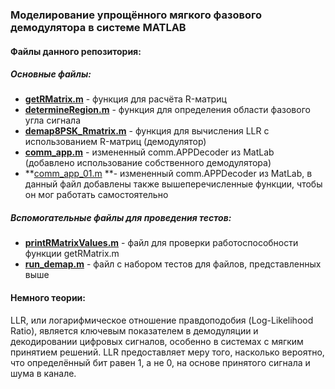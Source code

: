 ### Моделирование упрощённого мягкого фазового демодулятора в системе MATLAB

#### Файлы данного репозитория:

##### Основные файлы:

* [**getRMatrix.m**](getRMatrix.m) - функция для расчёта R-матриц
* [**determineRegion.m**](determineRegion.m) - функция для определения области фазового угла сигнала
* [**demap8PSK_Rmatrix.m**](demap8PSK_Rmatrix.m) - функция для вычисления LLR с использованием R-матриц (демодулятор)
* [**comm_app.m**](comm_app.m) - измененный comm.APPDecoder из MatLab (добавлено использование собственного демодулятора)
* **[comm_app_01.m](comm_app_01.m) **- измененный comm.APPDecoder из MatLab, в данный файл добавлены также вышеперечисленные функции, чтобы он мог работать самостоятельно

##### Вспомогательные файлы для проведения тестов:

* [**printRMatrixValues.m**](printRMatrixValues.m) - файл для проверки работоспособности функции getRMatrix.m
* [**run_demap.m**](run_demap.m) - файл с набором тестов для файлов, представленных выше

#### Немного теории:

LLR, или логарифмическое отношение правдоподобия (Log-Likelihood Ratio), является ключевым показателем в демодуляции и декодировании цифровых сигналов, особенно в системах с мягким принятием решений. LLR предоставляет меру того, насколько вероятно, что определённый бит равен 1, а не 0, на основе принятого сигнала и шума в канале.
